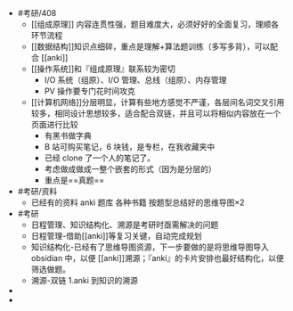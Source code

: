 - #考研/408
	- [[组成原理]] 内容连贯性强，题目难度大，必须好好的全面复习，理顺各环节流程
	- [[数据结构]]知识点细碎，重点是理解+算法题训练（多写多背），可以配合 [[anki]]
	- [[操作系统]]和『组成原理』联系较为密切
		- I/O 系统（组原）、I/O 管理、总线（组原）、内存管理
		- PV 操作要专门花时间攻克
	- [[计算机网络]]分层明显，计算有些地方感觉不严谨，各层间名词交叉引用较多，相同设计思想较多，适合配合双链，并且可以将相似内容放在一个页面进行比较
		- 有黑书做字典
		- B 站可购买笔记，6 块钱，是专栏，在我收藏夹中
		- 已经 clone 了一个人的笔记了。
		- 考虑做成做成一整个嵌套的形式（因为是分层的）
		- 重点是==真题==
- #考研/资料
	- 已经有的资料
	  anki 题库
	  各种书籍
	  按题型总结好的思维导图×2
- #考研
	- 日程管理、知识结构化、溯源是考研时亟需解决的问题
	- 日程管理-借助[[anki]]等复习关键，自动完成规划
	- 知识结构化-已经有了思维导图资源，下一步要做的是将思维导图导入 obsidian 中，以便 [[anki]]溯源；『anki』的卡片安排也最好结构化，以便筛选做题。
	- 溯源-双链
	  1.anki 到知识的溯源
-
-